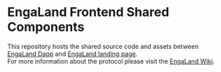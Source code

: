 # EngaLand Frontend Shared Components

This repository hosts the shared source code and assets between [EngaLand Dapp](https://app.enga.land/) and [EngaLand landing page](https://enga.land).  
For more information about the protocol please visit the [EngaLand Wiki](https://docs.enga.land).
